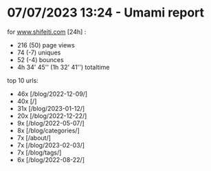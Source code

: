 # 07/07/2023 13:24 - Umami report
for www.shifeiti.com [24h] :

 - 216 (50) page views
 - 74 (-7) uniques
 - 52 (-4) bounces
 - 4h 34' 45'' (1h 32' 41'') totaltime


top 10 urls:
 - 46x [/blog/2022-12-09/]
 - 40x [/]
 - 31x [/blog/2023-01-12/]
 - 20x [/blog/2022-12-22/]
 - 9x [/blog/2022-05-07/]
 - 8x [/blog/categories/]
 - 7x [/about/]
 - 7x [/blog/2023-02-03/]
 - 7x [/blog/tags/]
 - 6x [/blog/2022-08-22/]


